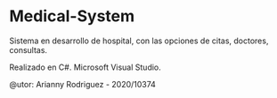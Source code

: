 # Medical-System
Sistema en desarrollo de hospital, con las opciones de citas, doctores, consultas.

Realizado en C#. 
Microsoft Visual Studio. 

@utor: Arianny Rodriguez - 2020/10374
